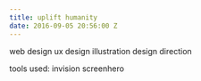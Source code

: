 ```yaml
---
title: uplift humanity
date: 2016-09-05 20:56:00 Z
---
```


web design
ux design
illustration
design direction

tools used:
invision
screenhero